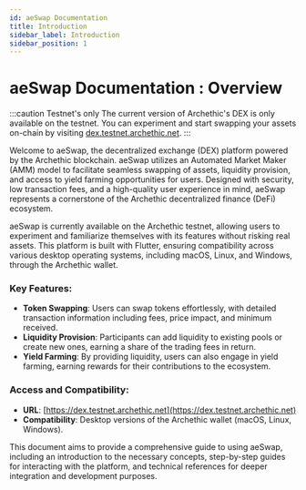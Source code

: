 ```yaml
---
id: aeSwap Documentation
title: Introduction
sidebar_label: Introduction
sidebar_position: 1
---
```


# aeSwap Documentation : Overview

:::caution Testnet's only 
The current version of Archethic's DEX is only available on the testnet. You can experiment and start swapping your assets on-chain by visiting [dex.testnet.archethic.net](https://dex.testnet.archethic.net/).
::: 

Welcome to aeSwap, the decentralized exchange (DEX) platform powered by the Archethic blockchain. aeSwap utilizes an Automated Market Maker (AMM) model to facilitate seamless swapping of assets, liquidity provision, and access to yield farming opportunities for users. Designed with security, low transaction fees, and a high-quality user experience in mind, aeSwap represents a cornerstone of the Archethic decentralized finance (DeFi) ecosystem.

aeSwap is currently available on the Archethic testnet, allowing users to experiment and familiarize themselves with its features without risking real assets. This platform is built with Flutter, ensuring compatibility across various desktop operating systems, including macOS, Linux, and Windows, through the Archethic wallet.

### Key Features:
- **Token Swapping**: Users can swap tokens effortlessly, with detailed transaction information including fees, price impact, and minimum received.
- **Liquidity Provision**: Participants can add liquidity to existing pools or create new ones, earning a share of the trading fees in return.
- **Yield Farming**: By providing liquidity, users can also engage in yield farming, earning rewards for their contributions to the ecosystem.

### Access and Compatibility:
- **URL**: [https://dex.testnet.archethic.net](https://dex.testnet.archethic.net)
- **Compatibility**: Desktop versions of the Archethic wallet (macOS, Linux, Windows).

This document aims to provide a comprehensive guide to using aeSwap, including an introduction to the necessary concepts, step-by-step guides for interacting with the platform, and technical references for deeper integration and development purposes.


